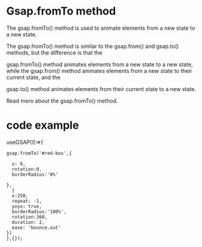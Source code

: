 # Gsap.fromTo method

The gsap.fromTo() method is used to animate elements from a new state to a new state.

The gsap.fromTo() method is similar to the gsap.from() and gsap.to() methods, but the difference is that the

gsap.fromTo() method animates elements from a new state to a new state, while the gsap.from() method animates elements from a new state to their current state, and the

gsap.to() method animates elements from their current state to a new state.

Read mero about the gsap.fromTo() method.


<h1>code example</h1>

useGSAP(()=>{

    gsap.fromTo('#red-box',{

      x: 0,
      rotation:0,
      borderRadius:'0%'

    },
      {
      x:250,
      repeat: -1,
      yoyo: true,
      borderRadius:'100%',
      rotation:360,
      duration: 2,
      ease: 'bounce.out'
    })
    },{});
